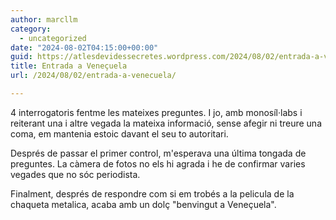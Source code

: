 ```yaml
---
author: marcllm
category:
  - uncategorized
date: "2024-08-02T04:15:00+00:00"
guid: https://atlesdevidessecretes.wordpress.com/2024/08/02/entrada-a-venecuela/
title: Entrada a Veneçuela
url: /2024/08/02/entrada-a-venecuela/

---
```

4 interrogatoris fentme les mateixes preguntes. I jo, amb monosíl·labs i reiterant una i altre vegada la mateixa informació, sense afegir ni treure una coma, em mantenia estoic davant el seu to autoritari.

Després de passar el primer control, m'esperava una última tongada de preguntes. La càmera de fotos no els hi agrada i he de confirmar varies vegades que no sóc periodista.

Finalment, després de respondre com si em trobés a la pelicula de la chaqueta metalica, acaba amb un dolç "benvingut a Veneçuela".
